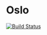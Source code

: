 # Oslo

[![Build Status](https://semaphoreci.com/api/v1/irvis/oslo/branches/master/badge.svg)](https://semaphoreci.com/irvis/oslo)
